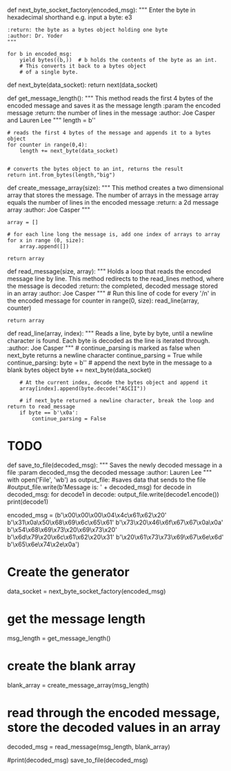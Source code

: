 
def next_byte_socket_factory(encoded_msg):
    """
    Enter the byte in hexadecimal shorthand
    e.g.
      input a byte: e3

    :return: the byte as a bytes object holding one byte
    :author: Dr. Yoder
    """

    for b in encoded_msg:
        yield bytes((b,))  # b holds the contents of the byte as an int.
        # This converts it back to a bytes object
        # of a single byte.


def next_byte(data_socket):
    return next(data_socket)


def get_message_length():
    """
    This method reads the first 4 bytes of the encoded message and saves it as the message length
    :param the encoded message
    :return: the number of lines in the message
    :author: Joe Casper and Lauren Lee
    """
    length = b''

    # reads the first 4 bytes of the message and appends it to a bytes object
    for counter in range(0,4):
        length += next_byte(data_socket)


    # converts the bytes object to an int, returns the result
    return int.from_bytes(length,"big")


def create_message_array(size):
    """
    This method creates a two dimensional array that stores the message.
    The number of arrays in the message array equals the number of lines in the encoded message
    :return: a 2d message array
    :author: Joe Casper
    """

    array = []

    # for each line long the message is, add one index of arrays to array
    for x in range (0, size):
        array.append([])

    return array


def read_message(size, array):
    """
    Holds a loop that reads the encoded message line by line. This method redirects to the
    read_lines method, where the message is decoded
    :return: the completed, decoded message stored in an array
    :author: Joe Casper
    """
    # Run this line of code for every '/n' in the encoded message
    for counter in range(0, size):
        read_line(array, counter)

    return array


def read_line(array, index):
    """
    Reads a line, byte by byte, until a newline character is found. Each byte is decoded as
    the line is iterated through.
    :author: Joe Casper
    """
    # continue_parsing is marked as false when next_byte returns a newline character
    continue_parsing = True
    while continue_parsing:
        byte = b''
        # append the next byte in the message to a blank bytes object
        byte += next_byte(data_socket)

        # At the current index, decode the bytes object and append it
        array[index].append(byte.decode("ASCII"))

        # if next_byte returned a newline character, break the loop and return to read_message
        if byte == b'\x0a':
            continue_parsing = False


# TODO
def save_to_file(decoded_msg):
    """
    Saves the newly decoded message in a file
    :param decoded_msg the decoded message
    :author: Lauren Lee
    """
    with open('File', 'wb') as output_file:
        #saves data that sends to the file
        #output_file.write(b'Message is: ' + decoded_msg)
        for decode in decoded_msg:
            for decode1 in decode:
                output_file.write(decode1.encode())
                print(decode1)





encoded_msg = (b'\x00\x00\x00\x04\x4c\x61\x62\x20'
           b'\x31\x0a\x50\x68\x69\x6c\x65\x61'
           b'\x73\x20\x46\x6f\x67\x67\x0a\x0a'
           b'\x54\x68\x69\x73\x20\x69\x73\x20'
           b'\x6d\x79\x20\x6c\x61\x62\x20\x31'
           b'\x20\x61\x73\x73\x69\x67\x6e\x6d'
           b'\x65\x6e\x74\x2e\x0a')

# Create the generator
data_socket = next_byte_socket_factory(encoded_msg)

# get the message length
msg_length = get_message_length()

# create the blank array
blank_array = create_message_array(msg_length)

# read through the encoded message, store the decoded values in an array
decoded_msg = read_message(msg_length, blank_array)

#print(decoded_msg)
save_to_file(decoded_msg)



